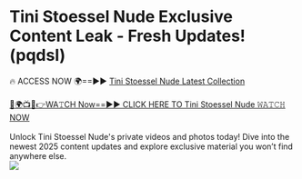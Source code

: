 # Tini Stoessel Nude Exclusive Content Leak - Fresh Updates! (pqdsl)

🔥 ACCESS NOW 🌍==►► <a href="https://tinyurl.com/yc657z5k" rel="nofollow">Tini Stoessel Nude Latest Collection</a>
<br><br>
[🔴🌍📺📱👉WA𝚃CH Now==►► CLICK HERE TO Tini Stoessel Nude 𝚆𝙰𝚃𝙲𝙷 NOW](https://tinyurl.com/yc657z5k)
<br><br>
Unlock Tini Stoessel Nude's private videos and photos today! Dive into the newest 2025 content updates and explore exclusive material you won’t find anywhere else.
<br>
<a href="https://tinyurl.com/yc657z5k" rel="nofollow" data-target="animated-image.originalLink"><img src="https://camo.githubusercontent.com/8a4f000d20f83aca3bf7ec5f350d767afa0574a8a352519fd8cfa583a6f93a33/68747470733a2f2f692e696d6775722e636f6d2f644a486b345a712e676966" data-canonical-src="https://i.imgur.com/dJHk4Zq.gif" style="max-width: 100%; display: inline-block;" data-target="animated-image.originalImage"></a>
<br>
